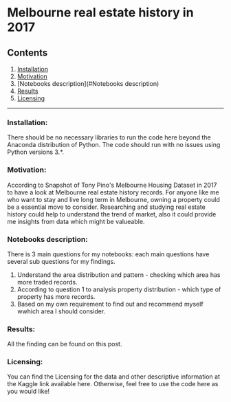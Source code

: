 # Melbourne real estate history in 2017
## Contents
1. [Installation](#Installation)
2. [Motivation](#Motivation)
3. [Notebooks description](#Notebooks description)
4. [Results](#Results)
5. [Licensing](#Licensing)
-------------------------------------------------------------------------------------------------------------------------------------------
### Installation:
There should be no necessary libraries to run the code here beyond the Anaconda distribution of Python. The code should run with no issues using Python versions 3.*.

### Motivation:
According to Snapshot of Tony Pino's Melbourne Housing Dataset in 2017 to have a look at Melbourne real estate history records. For anyone like me who want to stay and live long term in Melbourne, owning a property could be a essential move to consider. Researching and studying real estate history could help to understand the trend of market, also it could provide me insights from data which might be valueable.

### Notebooks description:
There is 3 main questions for my notebooks: each main questions have several sub questions for my findings.
1. Understand the area distribution and pattern - checking which area has more traded records.
2. According to question 1 to analysis property distribution - which type of property has more records.
3. Based on my own requirement to find out and recommend myself wwhich area I should consider.

### Results:
All the finding can be found on this post.

### Licensing:
You can find the Licensing for the data and other descriptive information at the Kaggle link available here. Otherwise, feel free to use the code here as you would like!
